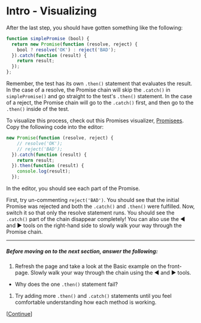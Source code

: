 # Intro - Visualizing

After the last step, you should have gotten something like the following:

```javascript
function simplePromise (bool) {
  return new Promise(function (resolve, reject) {
    bool ? resolve('OK') : reject('BAD');
  }).catch(function (result) {
    return result;
  });
};
```

Remember, the test has its own `.then()` statement that evaluates the result. In the case of a resolve, the Promise chain will skip the `.catch()` in `simplePromise()` and go straight to the test's `.then()` statement. In the case of a reject, the Promise chain will go to the `.catch()` first, and then go to the `.then()` inside of the test.

To visualize this process, check out this Promises visualizer, [Promisees](http://bevacqua.github.io/promisees/). Copy the following code into the editor:

```javascript
new Promise(function (resolve, reject) {
    // resolve('OK');
    // reject('BAD');
  }).catch(function (result) {
    return result;
  }).then(function (result) {
    console.log(result);
  });
```

In the editor, you should see each part of the Promise.

First, try un-commenting `reject('BAD')`. You should see that the initial Promise was rejected and both the `.catch()` and `.then()` were fulfilled. Now, switch it so that only the resolve statement runs. You should see the `.catch()` part of the chain disappear completely! You can also use the ◀ and ▶ tools on the right-hand side to slowly walk your way through the Promise chain.

* * *

##### Before moving on to the next section, answer the following:

1. Refresh the page and take a look at the Basic example on the front-page. Slowly walk your way through the chain using the ◀ and ▶ tools.
  * Why does the one `.then()` statement fail?
1. Try adding more `.then()` and `.catch()` statements until you feel comfortable understanding how each method is working.

[[Continue](step-4.md)]